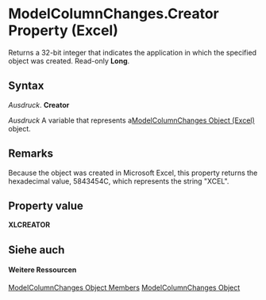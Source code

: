
# ModelColumnChanges.Creator Property (Excel)

Returns a 32-bit integer that indicates the application in which the specified object was created. Read-only  **Long**.


## Syntax

 _Ausdruck_. **Creator**

 _Ausdruck_ A variable that represents a[ModelColumnChanges Object (Excel)](4789114d-6bc4-9cfe-dcca-9a9b04280871.md) object.


## Remarks

Because the object was created in Microsoft Excel, this property returns the hexadecimal value, 5843454C, which represents the string "XCEL".


## Property value

 **XLCREATOR**


## Siehe auch


#### Weitere Ressourcen


[ModelColumnChanges Object Members](http://msdn.microsoft.com/library/f5324b71-da79-2b8d-b293-7f4071204d6e%28Office.15%29.aspx)
[ModelColumnChanges Object](4789114d-6bc4-9cfe-dcca-9a9b04280871.md)
